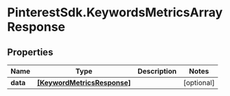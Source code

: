 # PinterestSdk.KeywordsMetricsArrayResponse

## Properties

Name | Type | Description | Notes
------------ | ------------- | ------------- | -------------
**data** | [**[KeywordMetricsResponse]**](KeywordMetricsResponse.md) |  | [optional] 


